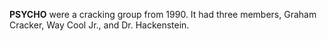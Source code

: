**PSYCHO** were a cracking group from 1990. It had three members, Graham Cracker, Way Cool Jr., and Dr. Hackenstein.